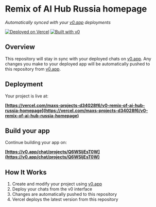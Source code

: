 # Remix of AI Hub Russia homepage

*Automatically synced with your [v0.app](https://v0.app) deployments*

[![Deployed on Vercel](https://img.shields.io/badge/Deployed%20on-Vercel-black?style=for-the-badge&logo=vercel)](https://vercel.com/maxs-projects-d34028f6/v0-remix-of-ai-hub-russia-homepage)
[![Built with v0](https://img.shields.io/badge/Built%20with-v0.app-black?style=for-the-badge)](https://v0.app/chat/projects/Q6WSljEsT0W)

## Overview

This repository will stay in sync with your deployed chats on [v0.app](https://v0.app).
Any changes you make to your deployed app will be automatically pushed to this repository from [v0.app](https://v0.app).

## Deployment

Your project is live at:

**[https://vercel.com/maxs-projects-d34028f6/v0-remix-of-ai-hub-russia-homepage](https://vercel.com/maxs-projects-d34028f6/v0-remix-of-ai-hub-russia-homepage)**

## Build your app

Continue building your app on:

**[https://v0.app/chat/projects/Q6WSljEsT0W](https://v0.app/chat/projects/Q6WSljEsT0W)**

## How It Works

1. Create and modify your project using [v0.app](https://v0.app)
2. Deploy your chats from the v0 interface
3. Changes are automatically pushed to this repository
4. Vercel deploys the latest version from this repository